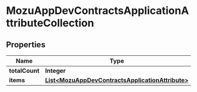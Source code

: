 
# MozuAppDevContractsApplicationAttributeCollection

## Properties
Name | Type | Description | Notes
------------ | ------------- | ------------- | -------------
**totalCount** | **Integer** |  |  [optional]
**items** | [**List&lt;MozuAppDevContractsApplicationAttribute&gt;**](MozuAppDevContractsApplicationAttribute.md) |  |  [optional]



